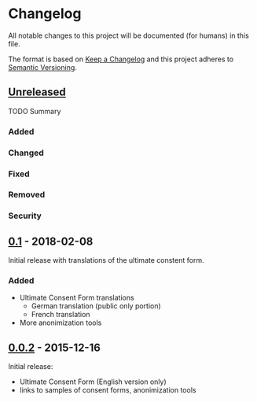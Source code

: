# Changelog
All notable changes to this project will be documented (for humans) in this file.

The format is based on [Keep a Changelog](http://keepachangelog.com/en/1.0.0/)
and this project adheres to [Semantic Versioning](http://semver.org/spec/v2.0.0.html).

## [Unreleased]

TODO Summary

### Added
### Changed
### Fixed
### Removed
### Security


## [0.1] - 2018-02-08

Initial release with translations of the ultimate constent form.

### Added
- Ultimate Consent Form translations
  - German translation (public only portion)
  - French translation
- More anonimization tools

## [0.0.2] - 2015-12-16

Initial release:
- Ultimate Consent Form (English version only)
- links to samples of consent forms, anonimization tools

[Unreleased]: https://github.com/datalad/datalad/open-brain-consent/compare/0.1...HEAD
[0.1]: https://github.com/datalad/open-brain-consent/commits/0.1
[0.0.2]: https://github.com/datalad/open-brain-consent/commits/0.0.2
